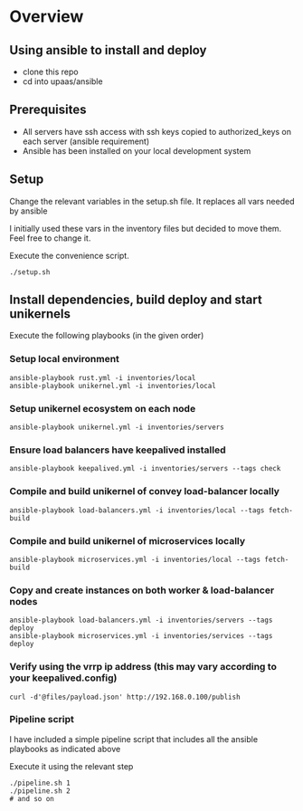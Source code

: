 # Overview

## Using ansible to install and deploy

- clone this repo
- cd into upaas/ansible

## Prerequisites

- All servers have ssh access with ssh keys copied to authorized_keys on each server (ansible requirement)
- Ansible has been installed on your local development system

## Setup

Change the relevant variables in the setup.sh file. It replaces all vars needed by ansible

I initially used these vars in the inventory files but decided to move them. Feel free to change it.

Execute the convenience script.

```
./setup.sh
```

## Install dependencies, build deploy and start unikernels

Execute the following playbooks (in the given order)

### Setup local environment

```
ansible-playbook rust.yml -i inventories/local 
ansible-playbook unikernel.yml -i inventories/local 
```

### Setup unikernel ecosystem on each node

```
ansible-playbook unikernel.yml -i inventories/servers
```

### Ensure load balancers have keepalived installed

```
ansible-playbook keepalived.yml -i inventories/servers --tags check
```

### Compile and build unikernel of convey load-balancer locally

```
ansible-playbook load-balancers.yml -i inventories/local --tags fetch-build
```

### Compile and build unikernel of microservices locally

```
ansible-playbook microservices.yml -i inventories/local --tags fetch-build
```

### Copy and create instances on both worker & load-balancer nodes


```
ansible-playbook load-balancers.yml -i inventories/servers --tags deploy
ansible-playbook microservices.yml -i inventories/services --tags deploy
```

### Verify using the vrrp ip address (this may vary according to your keepalived.config)

```
curl -d'@files/payload.json' http://192.168.0.100/publish
```

### Pipeline script

I have included a simple pipeline script that includes all the ansible playbooks as indicated above

Execute it using the relevant step

```
./pipeline.sh 1
./pipeline.sh 2
# and so on
```
